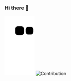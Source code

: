### Hi there 👋

<!--
**arthurmeira/arthurmeira** is a ✨ _special_ ✨ repository because its `README.md` (this file) appears on your GitHub profile.

Here are some ideas to get you started:

- 🔭 I’m currently working on ...
- 🌱 I’m currently learning ...
- 👯 I’m looking to collaborate on ...
- 🤔 I’m looking for help with ...
- 💬 Ask me about ...
- 📫 How to reach me: ...
- 😄 Pronouns: ...
- ⚡ Fun fact: ...
-->

<img src="https://github.com/arthurmeira/arthurmeira/raw/output/github-contribution-grid-snake.svg" alt="snake gif" style="max-width: 100%;">

<img src="https://camo.githubusercontent.com/b75fbee42d781b714909a626608dfe4db591cb3862db2c20f680d1ccdd70ee57/68747470733a2f2f61637469766974792d67726170682e6865726f6b756170702e636f6d2f67726170683f757365726e616d653d4d617468657573416c766172657a267468656d653d676f7468616d26686964655f626f726465723d7472756526617265613d74727565" alt="Contribution" data-canonical-src="https://activity-graph.herokuapp.com/graph?username=MatheusAlvarez&amp;theme=gotham&amp;hide_border=true&amp;area=true" style="max-width: 100%;">
